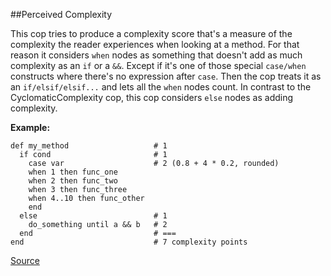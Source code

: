 ##Perceived Complexity

This cop tries to produce a complexity score that's a measure of the complexity the reader experiences when
looking at a method. For that reason it considers ```when``` nodes as something that doesn't add as much complexity as
an ```if``` or a ```&&```. Except if it's one of those special ```case/when``` constructs where there's no expression after ```case```.
Then the cop treats it as an ```if/elsif/elsif...``` and lets all the ```when``` nodes count. In contrast to the
CyclomaticComplexity cop, this cop considers ```else``` nodes as adding complexity.

**Example:**

```
def my_method                   # 1
  if cond                       # 1
    case var                    # 2 (0.8 + 4 * 0.2, rounded)
    when 1 then func_one
    when 2 then func_two
    when 3 then func_three
    when 4..10 then func_other
    end
  else                          # 1
    do_something until a && b   # 2
  end                           # ===
end                             # 7 complexity points
```

[Source](http://www.rubydoc.info/gems/rubocop/RuboCop/Cop/Metrics/PerceivedComplexity)
